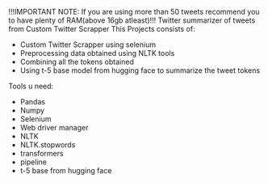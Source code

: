 !!!IMPORTANT NOTE: If you are using more than 50 tweets recommend you to have plenty of RAM(above 16gb atleast)!!!
Twitter summarizer of tweets from Custom Twitter Scrapper
This Projects consists of:
- Custom Twitter Scrapper using selenium
- Preprocessing data obtained using NLTK tools 
- Combining all the tokens obtained
- Using t-5 base model from hugging face to summarize the tweet tokens


Tools u need:
- Pandas
- Numpy
- Selenium
- Web driver manager
- NLTK 
- NLTK.stopwords
- transformers
- pipeline
- t-5 base from hugging face

